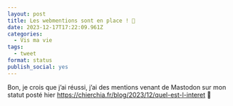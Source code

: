 ```yaml
---
layout: post
title: Les webmentions sont en place ! 🎉
date: 2023-12-17T17:22:09.961Z
categories:
  - Vis ma vie
tags:
  - tweet
format: status
publish_social: yes
---
```

Bon, je crois que j’ai réussi, j’ai des mentions venant de Mastodon sur mon statut posté hier https://chierchia.fr/blog/2023/12/quel-est-l-interet 🎉